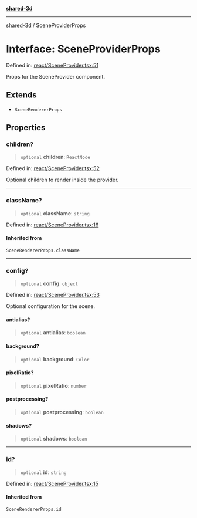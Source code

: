 [**shared-3d**](../README.md)

***

[shared-3d](../globals.md) / SceneProviderProps

# Interface: SceneProviderProps

Defined in: [react/SceneProvider.tsx:51](https://github.com/ysordo/shared-3d/blob/b007a73212fa558f7ac5535b031797e40cc1b17a/src/react/SceneProvider.tsx#L51)

Props for the SceneProvider component.

## Extends

- `SceneRendererProps`

## Properties

### children?

> `optional` **children**: `ReactNode`

Defined in: [react/SceneProvider.tsx:52](https://github.com/ysordo/shared-3d/blob/b007a73212fa558f7ac5535b031797e40cc1b17a/src/react/SceneProvider.tsx#L52)

Optional children to render inside the provider.

***

### className?

> `optional` **className**: `string`

Defined in: [react/SceneProvider.tsx:16](https://github.com/ysordo/shared-3d/blob/b007a73212fa558f7ac5535b031797e40cc1b17a/src/react/SceneProvider.tsx#L16)

#### Inherited from

`SceneRendererProps.className`

***

### config?

> `optional` **config**: `object`

Defined in: [react/SceneProvider.tsx:53](https://github.com/ysordo/shared-3d/blob/b007a73212fa558f7ac5535b031797e40cc1b17a/src/react/SceneProvider.tsx#L53)

Optional configuration for the scene.

#### antialias?

> `optional` **antialias**: `boolean`

#### background?

> `optional` **background**: `Color`

#### pixelRatio?

> `optional` **pixelRatio**: `number`

#### postprocessing?

> `optional` **postprocessing**: `boolean`

#### shadows?

> `optional` **shadows**: `boolean`

***

### id?

> `optional` **id**: `string`

Defined in: [react/SceneProvider.tsx:15](https://github.com/ysordo/shared-3d/blob/b007a73212fa558f7ac5535b031797e40cc1b17a/src/react/SceneProvider.tsx#L15)

#### Inherited from

`SceneRendererProps.id`
